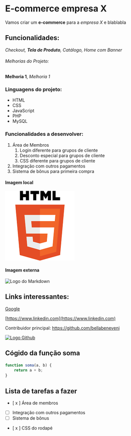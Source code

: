 # E-commerce empresa X

Vamos criar um **e-commerce** para a *empresa X* e blablabla


## Funcionalidades:

_Checkout, **Tela de Produto**, Catálogo, Home com Banner_

###### Melhorias do Projeto:

__Melhoria 1__, _Melhoria 1_

### Linguagens do projeto:

* HTML
* CSS
* JavaScript
* PHP
* MySQL

### Funcionalidades a desenvolver:
1. Área de Membros
    1. Login diferente para grupos de cliente
    2. Desconto especial para grupos de cliente
    3. CSS diferente para grupos de cliente
2. Integração com outros pagamentos
3. Sistema de bônus para primeira compra

#### Imagem local

![Logo do HTML](img/logo.png)

#### Imagem externa

![Logo do Markdown](https://upload.wikimedia.org/wikipedia/commons/thumb/4/48/Markdown-mark.svg/1280px-Markdown-mark.svg.png)

## Links interessantes: 

[Google](https://www.google.com)

[https://www.linkedin.com](https://www.linkedin.com)

Contribuidor principal: https://github.com/bellabeneveni

[![Logo Github](https://github.githubassets.com/images/modules/logos_page/GitHub-Mark.png)](https://github.githubassets.com/images/modules/logos_page/GitHub-Mark.png)

## Cógido da função soma
```javascript
function soma(a, b) {
    return a + b;
}
```

## Lista de tarefas a fazer

- [ x ] Área de membros
- [ ] Integração com outros pagamentos
- [ ] Sistema de bônus
- [ x ] CSS do rodapé